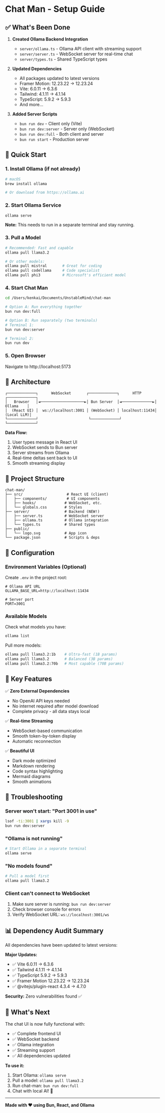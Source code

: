 # Chat Man - Setup Guide

## ✅ What's Been Done

1. **Created Ollama Backend Integration**
   - `server/ollama.ts` - Ollama API client with streaming support
   - `server/server.ts` - WebSocket server for real-time chat
   - `server/types.ts` - Shared TypeScript types

2. **Updated Dependencies**
   - All packages updated to latest versions
   - Framer Motion: 12.23.22 → 12.23.24
   - Vite: 6.0.11 → 6.3.6
   - Tailwind: 4.1.11 → 4.1.14
   - TypeScript: 5.9.2 → 5.9.3
   - And more...

3. **Added Server Scripts**
   - `bun run dev` - Client only (Vite)
   - `bun run dev:server` - Server only (WebSocket)
   - `bun run dev:full` - Both client and server
   - `bun run start` - Production server

## 🚀 Quick Start

### 1. Install Ollama (if not already)

```bash
# macOS
brew install ollama

# Or download from https://ollama.ai
```

### 2. Start Ollama Service

```bash
ollama serve
```

**Note:** This needs to run in a separate terminal and stay running.

### 3. Pull a Model

```bash
# Recommended: Fast and capable
ollama pull llama3.2

# Or other models:
ollama pull mistral       # Great for coding
ollama pull codellama     # Code specialist
ollama pull phi3          # Microsoft's efficient model
```

### 4. Start Chat Man

```bash
cd /Users/kenkai/Documents/UnstableMind/chat-man

# Option A: Run everything together
bun run dev:full

# Option B: Run separately (two terminals)
# Terminal 1:
bun run dev:server

# Terminal 2:
bun run dev
```

### 5. Open Browser

Navigate to http://localhost:5173

## 🔌 Architecture

```
┌─────────────┐      WebSocket       ┌─────────────┐      HTTP      ┌─────────────┐
│   Browser   │◄────────────────────►│ Bun Server  │◄──────────────►│   Ollama    │
│  (React UI) │  ws://localhost:3001 │ (WebSocket) │ localhost:11434│  (Local LLM)│
└─────────────┘                       └─────────────┘                └─────────────┘
```

**Data Flow:**
1. User types message in React UI
2. WebSocket sends to Bun server
3. Server streams from Ollama
4. Real-time deltas sent back to UI
5. Smooth streaming display

## 📁 Project Structure

```
chat-man/
├── src/                    # React UI (client)
│   ├── components/         # UI components
│   ├── hooks/             # WebSocket, etc.
│   └── globals.css        # Styles
├── server/                # Backend (NEW!)
│   ├── server.ts          # WebSocket server
│   ├── ollama.ts          # Ollama integration
│   └── types.ts           # Shared types
├── public/
│   └── logo.svg           # App icon
└── package.json           # Scripts & deps
```

## 🔧 Configuration

### Environment Variables (Optional)

Create `.env` in the project root:

```env
# Ollama API URL
OLLAMA_BASE_URL=http://localhost:11434

# Server port
PORT=3001
```

### Available Models

Check what models you have:
```bash
ollama list
```

Pull more models:
```bash
ollama pull llama3.2:1b    # Ultra-fast (1B params)
ollama pull llama3.2       # Balanced (3B params)
ollama pull llama3.2:70b   # Most capable (70B params)
```

## 🎯 Key Features

✅ **Zero External Dependencies**
- No OpenAI API keys needed
- No internet required after model download
- Complete privacy - all data stays local

✅ **Real-time Streaming**
- WebSocket-based communication
- Smooth token-by-token display
- Automatic reconnection

✅ **Beautiful UI**
- Dark mode optimized
- Markdown rendering
- Code syntax highlighting
- Mermaid diagrams
- Smooth animations

## 🐛 Troubleshooting

### Server won't start: "Port 3001 in use"

```bash
lsof -ti:3001 | xargs kill -9
bun run dev:server
```

### "Ollama is not running"

```bash
# Start Ollama in a separate terminal
ollama serve
```

### "No models found"

```bash
# Pull a model first
ollama pull llama3.2
```

### Client can't connect to WebSocket

1. Make sure server is running: `bun run dev:server`
2. Check browser console for errors
3. Verify WebSocket URL: `ws://localhost:3001/ws`

## 📊 Dependency Audit Summary

All dependencies have been updated to latest versions:

**Major Updates:**
- ✅ Vite 6.0.11 → 6.3.6
- ✅ Tailwind 4.1.11 → 4.1.14
- ✅ TypeScript 5.9.2 → 5.9.3
- ✅ Framer Motion 12.23.22 → 12.23.24
- ✅ @vitejs/plugin-react 4.3.4 → 4.7.0

**Security:** Zero vulnerabilities found ✅

## 🎉 What's Next

The chat UI is now fully functional with:
- ✅ Complete frontend UI
- ✅ WebSocket backend
- ✅ Ollama integration
- ✅ Streaming support
- ✅ All dependencies updated

**To use it:**
1. Start Ollama: `ollama serve`
2. Pull a model: `ollama pull llama3.2`
3. Run chat-man: `bun run dev:full`
4. Chat with local AI! 🤖

---

**Made with ❤️ using Bun, React, and Ollama**
